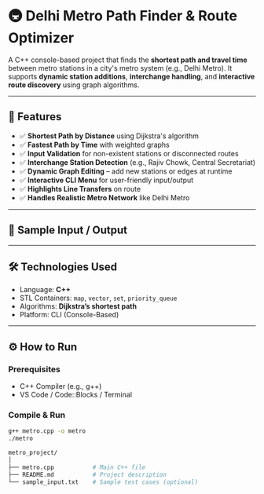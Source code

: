 # 🚇 Delhi Metro Path Finder & Route Optimizer

A C++ console-based project that finds the **shortest path and travel time** between metro stations in a city's metro system (e.g., Delhi Metro). It supports **dynamic station additions**, **interchange handling**, and **interactive route discovery** using graph algorithms.

---

## 🧠 Features

- ✅ **Shortest Path by Distance** using Dijkstra's algorithm  
- ✅ **Fastest Path by Time** with weighted graphs  
- ✅ **Input Validation** for non-existent stations or disconnected routes  
- ✅ **Interchange Station Detection** (e.g., Rajiv Chowk, Central Secretariat)  
- ✅ **Dynamic Graph Editing** – add new stations or edges at runtime  
- ✅ **Interactive CLI Menu** for user-friendly input/output  
- ✅ **Highlights Line Transfers** on route  
- ✅ **Handles Realistic Metro Network** like Delhi Metro

---

## 📌 Sample Input / Output


---

## 🛠 Technologies Used

- Language: **C++**
- STL Containers: `map`, `vector`, `set`, `priority_queue`
- Algorithms: **Dijkstra’s shortest path**
- Platform: CLI (Console-Based)

---

## ⚙️ How to Run

### Prerequisites
- C++ Compiler (e.g., g++)
- VS Code / Code::Blocks / Terminal

### Compile & Run

```bash
g++ metro.cpp -o metro
./metro

metro_project/
│
├── metro.cpp           # Main C++ file
├── README.md           # Project description
└── sample_input.txt    # Sample test cases (optional)
